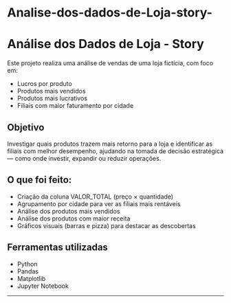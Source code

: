 # Analise-dos-dados-de-Loja-story-
# Análise dos Dados de Loja - Story

Este projeto realiza uma análise de vendas de uma loja fictícia, com foco em:

-  Lucros por produto
-  Produtos mais vendidos
-  Produtos mais lucrativos
-  Filiais com maior faturamento por cidade

## Objetivo
Investigar quais produtos trazem mais retorno para a loja e identificar as filiais com melhor desempenho, ajudando na tomada de decisão estratégica — como onde investir, expandir ou reduzir operações.

## O que foi feito:
- Criação da coluna VALOR_TOTAL (preço × quantidade)
- Agrupamento por cidade para ver as filiais mais rentáveis
- Análise dos produtos mais vendidos
- Análise dos produtos com maior receita
- Gráficos visuais (barras e pizza) para destacar as descobertas

## Ferramentas utilizadas
- Python
- Pandas
- Matplotlib
- Jupyter Notebook

---

